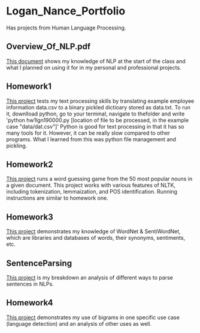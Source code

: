 # Logan_Nance_Portfolio
 Has projects from Human Language Processing.
## Overview_Of_NLP.pdf
[This document](Overview_Of_NLP.pdf) shows my knowledge of NLP at the start of the class and what I planned on using it for in my personal and professional projects.
## Homework1
[This project](Homework1) tests my text processing skills by translating example employee information data.csv to a binary pickled dictioary stored as data.txt.
To run it, downlload python, go to your terminal, navigate to thefolder and write 'python hw1lgn190000.py [location of file to be processed, in the example case "data/dat.csv"]'
Python is good for text processing in that it has so many tools for it. However, it can be really slow compared to other programs.
What I learned from this was python file management and pickling.
## Homework2
[This project](Homework2) runs a word guessing game from the 50 most popular nouns in a given document. This project works with various features of NLTK, including tokenization, lemmaization, and POS identification. Running instructions are similar to homework one.
## Homework3
[This project](Homework3.pdf) demonstrates my knowledge of WordNet & SentiWordNet, which are libraries and databases of words, their synonyms, sentiments, etc.
## SentenceParsing
[This project](SentenceParsing.pdf) is my breakdown an analysis of different ways to parse sentences in NLPs. 
## Homework4
[This project](Homework4) demonstrates my use of bigrams in one specific use case (language detection) and an analysis of other uses as well.
